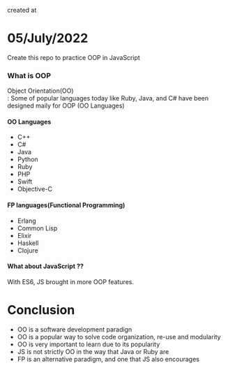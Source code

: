 created at
# 05/July/2022 <br />
Create this repo to practice OOP in JavaScript

### What is OOP <br />
Object Orientation(OO) <br />
: Some of popular languages today like Ruby, Java, and C# have been designed maily for OOP (OO Languages)
#### OO Languages
- C++
- C#
- Java
- Python
- Ruby
- PHP
- Swift
- Objective-C

#### FP languages(Functional Programming)
- Erlang
- Common Lisp
- Elixir
- Haskell
- Clojure

#### What about JavaScript ??
With ES6, JS brought in more OOP features.

# Conclusion
- OO is a software development paradign
- OO is a popular way to solve code organization, re-use and modularity
- OO is very important to learn due to its popularity
- JS is not strictly OO in the way that Java or Ruby are
- FP is an alternative paradigm, and one that JS also encourages